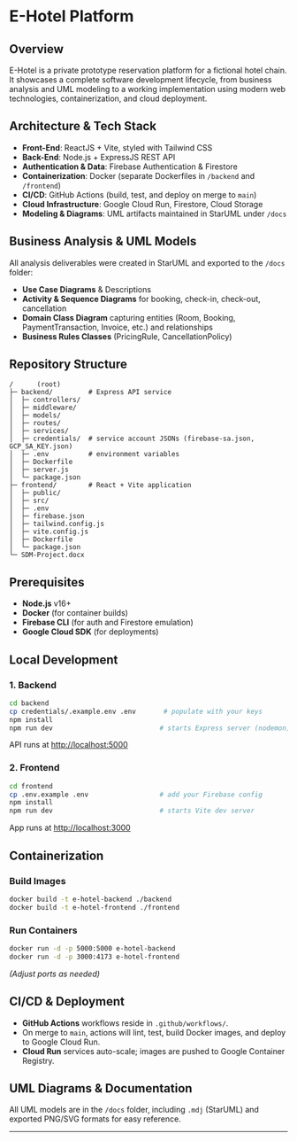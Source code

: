 # E-Hotel Platform

## Overview

E-Hotel is a private prototype reservation platform for a fictional hotel chain. It showcases a complete software development lifecycle, from business analysis and UML modeling to a working implementation using modern web technologies, containerization, and cloud deployment.

## Architecture & Tech Stack

* **Front-End**: ReactJS + Vite, styled with Tailwind CSS
* **Back-End**: Node.js + ExpressJS REST API
* **Authentication & Data**: Firebase Authentication & Firestore
* **Containerization**: Docker (separate Dockerfiles in `/backend` and `/frontend`)
* **CI/CD**: GitHub Actions (build, test, and deploy on merge to `main`)
* **Cloud Infrastructure**: Google Cloud Run, Firestore, Cloud Storage
* **Modeling & Diagrams**: UML artifacts maintained in StarUML under `/docs`

## Business Analysis & UML Models

All analysis deliverables were created in StarUML and exported to the `/docs` folder:

* **Use Case Diagrams** & Descriptions
* **Activity & Sequence Diagrams** for booking, check-in, check-out, cancellation
* **Domain Class Diagram** capturing entities (Room, Booking, PaymentTransaction, Invoice, etc.) and relationships
* **Business Rules Classes** (PricingRule, CancellationPolicy)

## Repository Structure

```
/      (root)
├─ backend/         # Express API service
│  ├─ controllers/
│  ├─ middleware/
│  ├─ models/
│  ├─ routes/
│  ├─ services/
│  ├─ credentials/  # service account JSONs (firebase-sa.json, GCP_SA_KEY.json)
│  ├─ .env          # environment variables
│  ├─ Dockerfile
│  ├─ server.js
│  └─ package.json
├─ frontend/        # React + Vite application
│  ├─ public/
│  ├─ src/
│  ├─ .env
│  ├─ firebase.json
│  ├─ tailwind.config.js
│  ├─ vite.config.js
│  ├─ Dockerfile
│  └─ package.json
└─ SDM-Project.docx
```

## Prerequisites

* **Node.js** v16+
* **Docker** (for container builds)
* **Firebase CLI** (for auth and Firestore emulation)
* **Google Cloud SDK** (for deployments)

## Local Development

### 1. Backend

```bash
cd backend
cp credentials/.example.env .env       # populate with your keys
npm install
npm run dev                           # starts Express server (nodemon)
```

API runs at [http://localhost:5000](http://localhost:5000)

### 2. Frontend

```bash
cd frontend
cp .env.example .env                  # add your Firebase config
npm install
npm run dev                           # starts Vite dev server
```

App runs at [http://localhost:3000](http://localhost:3000)

## Containerization

### Build Images

```bash
docker build -t e-hotel-backend ./backend
docker build -t e-hotel-frontend ./frontend
```

### Run Containers

```bash
docker run -d -p 5000:5000 e-hotel-backend
docker run -d -p 3000:4173 e-hotel-frontend
```

*(Adjust ports as needed)*

## CI/CD & Deployment

* **GitHub Actions** workflows reside in `.github/workflows/`.
* On merge to `main`, actions will lint, test, build Docker images, and deploy to Google Cloud Run.
* **Cloud Run** services auto-scale; images are pushed to Google Container Registry.

## UML Diagrams & Documentation

All UML models are in the `/docs` folder, including `.mdj` (StarUML) and exported PNG/SVG formats for easy reference.

---
